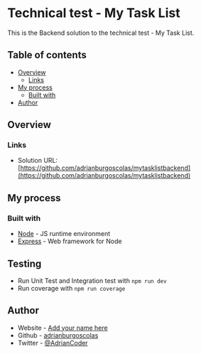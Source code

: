 # Technical test - My Task List

This is the Backend solution to the technical test - My Task List. 

## Table of contents

- [Overview](#overview)
  - [Links](#links)
- [My process](#my-process)
  - [Built with](#built-with)
- [Author](#author)


## Overview

### Links

- Solution URL: [https://github.com/adrianburgoscolas/mytasklistbackend](https://github.com/adrianburgoscolas/mytasklistbackend)

## My process

### Built with

- [Node](https://nodejs.org/en) - JS runtime environment
- [Express](https://expressjs.com/) - Web framework for Node

## Testing
- Run Unit Test and Integration test with `npm run dev`
- Run coverage with `npm run coverage`

## Author

- Website - [Add your name here](https://www.your-site.com)
- Github - [adrianburgoscolas](https://github.com/adrianburgoscolas)
- Twitter - [@AdrianCoder](https://twitter.com/AdrianCoder)
